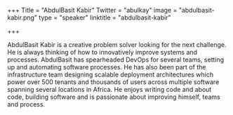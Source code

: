 +++
Title = "AbdulBasit Kabir"
Twitter = "abulkay"
image = "abdulbasit-kabir.png"
type = "speaker"
linktitle = "abdulbasit-kabir"

+++

AbdulBasit Kabir is a creative problem solver looking for the next challenge. He is always thinking of how to innovatively improve systems and processes. AbdulBasit has spearheaded DevOps for several teams, setting up and automating software processes. He has also been part of the infrastructure team designing scalable deployment architectures which power over 500 tenants and thousands of users across multiple software spanning several locations in Africa. He enjoys writing code and about code, building software and is passionate about improving himself, teams and process.
